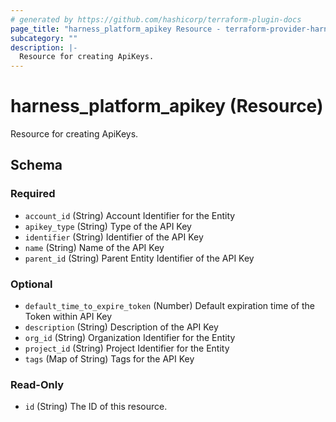 ```yaml
---
# generated by https://github.com/hashicorp/terraform-plugin-docs
page_title: "harness_platform_apikey Resource - terraform-provider-harness"
subcategory: ""
description: |-
  Resource for creating ApiKeys.
---
```


# harness_platform_apikey (Resource)

Resource for creating ApiKeys.



<!-- schema generated by tfplugindocs -->
## Schema

### Required

- `account_id` (String) Account Identifier for the Entity
- `apikey_type` (String) Type of the API Key
- `identifier` (String) Identifier of the API Key
- `name` (String) Name of the API Key
- `parent_id` (String) Parent Entity Identifier of the API Key

### Optional

- `default_time_to_expire_token` (Number) Default expiration time of the Token within API Key
- `description` (String) Description of the API Key
- `org_id` (String) Organization Identifier for the Entity
- `project_id` (String) Project Identifier for the Entity
- `tags` (Map of String) Tags for the API Key

### Read-Only

- `id` (String) The ID of this resource.
